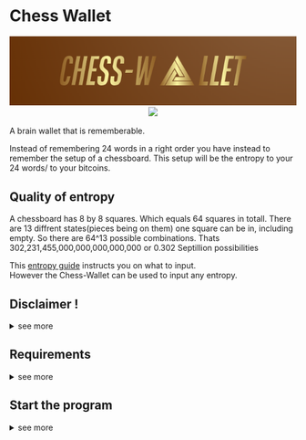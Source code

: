 # Chess Wallet

<p align="center"><img src="pictures/Banner.PNG"></img><br><a href="https://opensource.org/licenses/MIT" title="License: MIT"><img src="https://img.shields.io/badge/License-MIT-blue.svg"></img></a></p>
A brain wallet that is rememberable.

Instead of remembering 24 words in a right order you have instead to remember the setup of a chessboard.
This setup will be the entropy to your 24 words/ to your bitcoins.

## Quality of entropy
A chessboard has 8 by 8 squares. Which equals 64 squares in totall.
There are 13 diffrent states(pieces being on them) one square can be in, including empty.
So there are 64^13 possible combinations. Thats 302,231,455,000,000,000,000,000 or 0.302 Septillion possibilities

This [entropy guide](Libraries/EntropyGuide.md) instructs you on what to input. <br>However the Chess-Wallet can be used to input any entropy.

## Disclaimer !
<details>
<summary>see more</summary>
- A weak entropy will result in <b>losing your funds</b>. Here is a good <a href="https://www.youtube.com/watch?v=P1Mi608a318&feature=youtu.be">explanation</a> on that by Andreas.<br>
- This was only designed for Bitcoin. No other shitcoin.<br>
- I take no responsibility of my code. If you lose your Bitcoins its your fault.<br>
- You can review the code yourself before using it. I added alot of comments into the code to make it more understandable.<br>

</details>

## Requirements
<details>
<summary>see more</summary>

1. Install the latest version of Python3 [here](https://python.org/downloads/).
    - Tick the box add to PATH in the installation
2. [Download](https://github.com/RealCocoArdo/Chess-Wallet-App/archive/refs/heads/main.zip) this repository and unzip it. Or clone it.

</details>

## Start the program
<details>
<summary>see more</summary>

1. Navigate to the Chess-Wallet folder and open it
2. Open in the folder Libraries the `install-libraries-windows` or bash the `install-libraries-linux` file to dowload the libraries. You only need to do this once.
3. Disconnect your Wifi
4. Open the `start-on-windows` file or bash the `start-on-linux` file to start the program.
</details>
